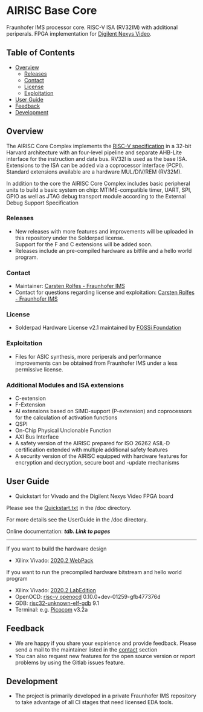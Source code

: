 # AIRISC Base Core
Fraunhofer IMS processor core. RISC-V ISA (RV32IM) with additional periperals. FPGA implementation for [Digilent Nexys Video](https://digilent.com/reference/programmable-logic/nexys-video/start).

## Table of Contents
- [Overview](#overview)
  - [Releases](#releases)
  - [Contact](#contact)
  - [License](#license)
  - [Exploitation](#exploitation)
- [User Guide](#user-guide)
- [Feedback](#feedback)
- [Development](#development)

## Overview
The AIRISC Core Complex implements the [RISC-V specification](https://riscv.org/technical/specifications/) in a 32-bit Harvard architecture with an four-level pipeline and separate AHB-Lite interface for the instruction and data bus. RV32I is used as the base ISA. Extensions to the ISA can be added via a coprocessor interface (PCPI). Standard extensions available are a hardware MUL/DIV/REM (RV32M).

In addition to the core the AIRISC Core Complex includes basic peripheral units to build a basic system on chip: MTIME-compatible timer, UART, SPI, GPIO as well as JTAG debug transport module according to the External Debug Support Specification

### Releases
- New releases with more features and improvements will be uploaded in this repository under the Solderpad license.  
Support for the F and C extensions will be added soon.
- Releases include an pre-compiled hardware as bitfile and a hello world program.

### Contact
- Maintainer: [Carsten Rolfes - Fraunhofer IMS](mailto:carsten.rolfes@ims.fraunhofer.de) 
- Contact for questions regarding license and exploitation: [Carsten Rolfes - Fraunhofer IMS](mailto:carsten.rolfes@ims.fraunhofer.de)

### License
- Solderpad Hardware License v2.1 maintained by [FOSSi Foundation](http://solderpad.org/)

### Exploitation
- Files for ASIC synthesis, more periperals and performance improvements can be obtained from Fraunhofer IMS under a less permissive license.

### Additional Modules and ISA extensions
- C-extension 
- F-Extension
- AI extensions based on SIMD-support (P-extension) and coprocessors for the calculation of activation functions
- QSPI
- On-Chip Physical Unclonable Function
- AXI Bus Interface
- A safety version of the AIRISC prepared for ISO 26262 ASIL-D certification extended with multiple additional safety features
- A security version of the AIRISC equipped with hardware features for encryption and decryption, secure boot and -update mechanisms


## User Guide
- Quickstart for Vivado and the Digilent Nexys Video FPGA board

Please see the [Quickstart.txt](./doc/Quickstart.txt) in the /doc directory.

For more details see the UserGuide in the /doc directory.

Online documentation: _**tdb. Link to pages**_

-------------------------------------------------------------

If you want to build the hardware design
- Xilinx Vivado: [2020.2 WebPack](https://www.xilinx.com/support/download/index.html/content/xilinx/en/downloadNav/vivado-design-tools/archive.html)

If you want to run the precompiled hardware bitstream and hello world program 
- Xilinx Vivado: [2020.2 LabEdition](https://www.xilinx.com/support/download/index.html/content/xilinx/en/downloadNav/vivado-design-tools/archive.html)
- OpenOCD: [risc-v openocd](https://github.com/riscv/riscv-openocd) 0.10.0+dev-01259-gfb477376d
- GDB: [risc32-unknown-elf-gdb](https://github.com/riscv/riscv-gnu-toolchain) 9.1
- Terminal:  e.g. [Picocom](https://github.com/npat-efault/picocom) v3.2a 

## Feedback
- We are happy if you share your expirience and provide feedback. Please send a mail to the maintainer listed in the [contact](#contact) section
- You can also request new features for the open source version or report problems by using the Gitlab issues feature.

## Development
- The project is primarily developed in a private Fraunhofer IMS repository to take advantage of all CI stages that need licensed EDA tools.
